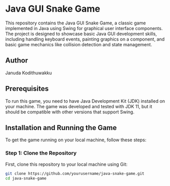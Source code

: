 # Java GUI Snake Game

This repository contains the Java GUI Snake Game, a classic game implemented in Java using Swing for graphical user interface components. The project is designed to showcase basic Java GUI development skills, including handling keyboard events, painting graphics on a component, and basic game mechanics like collision detection and state management.

## Author

Januda Kodithuwakku

## Prerequisites

To run this game, you need to have Java Development Kit (JDK) installed on your machine. The game was developed and tested with JDK 11, but it should be compatible with other versions that support Swing.

## Installation and Running the Game

To get the game running on your local machine, follow these steps:

### Step 1: Clone the Repository

First, clone this repository to your local machine using Git:

```bash
git clone https://github.com/yourusername/java-snake-game.git
cd java-snake-game




